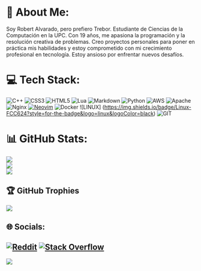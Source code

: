 # 💫 About Me:
Soy Robert Alvarado, pero prefiero Trebor. Estudiante de Ciencias de la Computación en la UPC. Con 19 años, me apasiona la programación y la resolución creativa de problemas.  Creo proyectos personales para poner en práctica mis habilidades y estoy comprometido con mi crecimiento profesional en tecnología. Estoy ansioso por enfrentar nuevos desafíos.

# 💻 Tech Stack:
![C++](https://img.shields.io/badge/c++-%2300599C.svg?style=for-the-badge&logo=c%2B%2B&logoColor=white) ![CSS3](https://img.shields.io/badge/css3-%231572B6.svg?style=for-the-badge&logo=css3&logoColor=white) ![HTML5](https://img.shields.io/badge/html5-%23E34F26.svg?style=for-the-badge&logo=html5&logoColor=white) ![Lua](https://img.shields.io/badge/lua-%232C2D72.svg?style=for-the-badge&logo=lua&logoColor=white) ![Markdown](https://img.shields.io/badge/markdown-%23000000.svg?style=for-the-badge&logo=markdown&logoColor=white) ![Python](https://img.shields.io/badge/python-3670A0?style=for-the-badge&logo=python&logoColor=ffdd54) ![AWS](https://img.shields.io/badge/AWS-%23FF9900.svg?style=for-the-badge&logo=amazon-aws&logoColor=white) ![Apache](https://img.shields.io/badge/apache-%23D42029.svg?style=for-the-badge&logo=apache&logoColor=white) ![Nginx](https://img.shields.io/badge/nginx-%23009639.svg?style=for-the-badge&logo=nginx&logoColor=white) [![Neovim](https://img.shields.io/badge/Neovim%200.5+-green.svg?style=for-the-badge&logo=neovim)](https://neovim.io)
![Docker](https://img.shields.io/badge/docker-%230db7ed.svg?style=for-the-badge&logo=docker&logoColor=white) ![LINUX] (https://img.shields.io/badge/Linux-FCC624?style=for-the-badge&logo=linux&logoColor=black) ![GIT](https://img.shields.io/badge/Git-fc6d26?style=for-the-badge&logo=git&logoColor=white)
# 📊 GitHub Stats:
![](https://github-readme-stats.vercel.app/api?username=Treborrr&theme=dracula&hide_border=true&include_all_commits=true&count_private=true)<br/>
![](https://github-readme-streak-stats.herokuapp.com/?user=Treborrr&theme=dracula&hide_border=true)<br/>
![](https://github-readme-stats.vercel.app/api/top-langs/?username=Treborrr&theme=dracula&hide_border=true&include_all_commits=true&count_private=true&layout=compact)

## 🏆 GitHub Trophies
![](https://github-profile-trophy.vercel.app/?username=Treborrr&theme=dracula&no-frame=true&no-bg=false&margin-w=4)

## 🌐 Socials:
[![Reddit](https://img.shields.io/badge/Reddit-%23FF4500.svg?logo=Reddit&logoColor=white)](https://reddit.com/user/7rebor__) [![Stack Overflow](https://img.shields.io/badge/-Stackoverflow-FE7A16?logo=stack-overflow&logoColor=white)](https://stackoverflow.com/users/20022380) 
---
[![](https://visitcount.itsvg.in/api?id=Treborrr&icon=5&color=6)](https://visitcount.itsvg.in)
